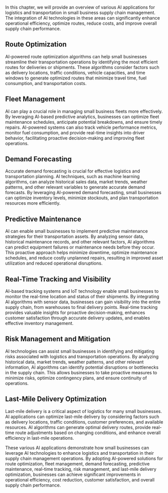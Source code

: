 
In this chapter, we will provide an overview of various AI applications for logistics and transportation in small business supply chain management. The integration of AI technologies in these areas can significantly enhance operational efficiency, optimize routes, reduce costs, and improve overall supply chain performance.

Route Optimization
----------------------

AI-powered route optimization algorithms can help small businesses streamline their transportation operations by identifying the most efficient routes for deliveries or shipments. These algorithms consider factors such as delivery locations, traffic conditions, vehicle capacities, and time windows to generate optimized routes that minimize travel time, fuel consumption, and transportation costs.

Fleet Management
--------------------

AI can play a crucial role in managing small business fleets more effectively. By leveraging AI-based predictive analytics, businesses can optimize fleet maintenance schedules, anticipate potential breakdowns, and ensure timely repairs. AI-powered systems can also track vehicle performance metrics, monitor fuel consumption, and provide real-time insights into driver behavior, facilitating proactive decision-making and improving fleet operations.

Demand Forecasting
----------------------

Accurate demand forecasting is crucial for effective logistics and transportation planning. AI techniques, such as machine learning algorithms, can analyze historical sales data, market trends, weather patterns, and other relevant variables to generate accurate demand forecasts. By leveraging AI-powered demand forecasting, small businesses can optimize inventory levels, minimize stockouts, and plan transportation resources more efficiently.

Predictive Maintenance
--------------------------

AI can enable small businesses to implement predictive maintenance strategies for their transportation assets. By analyzing sensor data, historical maintenance records, and other relevant factors, AI algorithms can predict equipment failures or maintenance needs before they occur. This proactive approach helps minimize downtime, optimize maintenance schedules, and reduce costly unplanned repairs, resulting in improved asset utilization and reduced operational disruptions.

Real-Time Tracking and Visibility
-------------------------------------

AI-based tracking systems and IoT technology enable small businesses to monitor the real-time location and status of their shipments. By integrating AI algorithms with sensor data, businesses can gain visibility into the entire supply chain, from warehouses to final delivery points. Real-time tracking provides valuable insights for proactive decision-making, enhances customer satisfaction through accurate delivery updates, and enables effective inventory management.

Risk Management and Mitigation
----------------------------------

AI technologies can assist small businesses in identifying and mitigating risks associated with logistics and transportation operations. By analyzing historical data, market trends, weather patterns, and other relevant information, AI algorithms can identify potential disruptions or bottlenecks in the supply chain. This allows businesses to take proactive measures to minimize risks, optimize contingency plans, and ensure continuity of operations.

Last-Mile Delivery Optimization
-----------------------------------

Last-mile delivery is a critical aspect of logistics for many small businesses. AI applications can optimize last-mile delivery by considering factors such as delivery locations, traffic conditions, customer preferences, and available resources. AI algorithms can generate optimal delivery routes, provide real-time route adjustments based on changing conditions, and enhance overall efficiency in last-mile operations.

These various AI applications demonstrate how small businesses can leverage AI technologies to enhance logistics and transportation in their supply chain management operations. By adopting AI-powered solutions for route optimization, fleet management, demand forecasting, predictive maintenance, real-time tracking, risk management, and last-mile delivery optimization, businesses can achieve significant improvements in operational efficiency, cost reduction, customer satisfaction, and overall supply chain performance.
